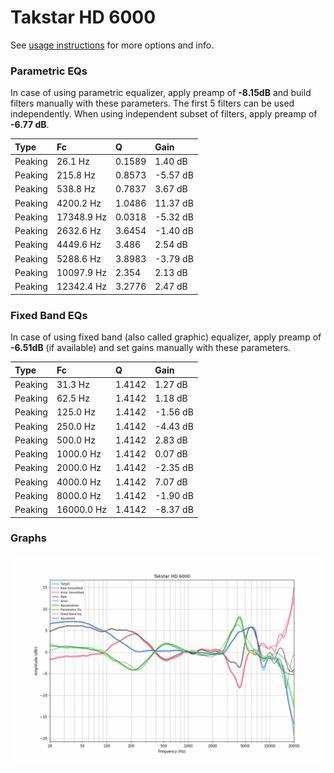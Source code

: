 # Takstar HD 6000
See [usage instructions](https://github.com/jaakkopasanen/AutoEq#usage) for more options and info.

### Parametric EQs
In case of using parametric equalizer, apply preamp of **-8.15dB** and build filters manually
with these parameters. The first 5 filters can be used independently.
When using independent subset of filters, apply preamp of **-6.77 dB**.

| Type    | Fc         |      Q | Gain     |
|:--------|:-----------|:-------|:---------|
| Peaking | 26.1 Hz    | 0.1589 | 1.40 dB  |
| Peaking | 215.8 Hz   | 0.8573 | -5.57 dB |
| Peaking | 538.8 Hz   | 0.7837 | 3.67 dB  |
| Peaking | 4200.2 Hz  | 1.0486 | 11.37 dB |
| Peaking | 17348.9 Hz | 0.0318 | -5.32 dB |
| Peaking | 2632.6 Hz  | 3.6454 | -1.40 dB |
| Peaking | 4449.6 Hz  | 3.486  | 2.54 dB  |
| Peaking | 5288.6 Hz  | 3.8983 | -3.79 dB |
| Peaking | 10097.9 Hz | 2.354  | 2.13 dB  |
| Peaking | 12342.4 Hz | 3.2776 | 2.47 dB  |

### Fixed Band EQs
In case of using fixed band (also called graphic) equalizer, apply preamp of **-6.51dB**
(if available) and set gains manually with these parameters.

| Type    | Fc         |      Q | Gain     |
|:--------|:-----------|:-------|:---------|
| Peaking | 31.3 Hz    | 1.4142 | 1.27 dB  |
| Peaking | 62.5 Hz    | 1.4142 | 1.18 dB  |
| Peaking | 125.0 Hz   | 1.4142 | -1.56 dB |
| Peaking | 250.0 Hz   | 1.4142 | -4.43 dB |
| Peaking | 500.0 Hz   | 1.4142 | 2.83 dB  |
| Peaking | 1000.0 Hz  | 1.4142 | 0.07 dB  |
| Peaking | 2000.0 Hz  | 1.4142 | -2.35 dB |
| Peaking | 4000.0 Hz  | 1.4142 | 7.07 dB  |
| Peaking | 8000.0 Hz  | 1.4142 | -1.90 dB |
| Peaking | 16000.0 Hz | 1.4142 | -8.37 dB |

### Graphs
![](./Takstar%20HD%206000.png)
